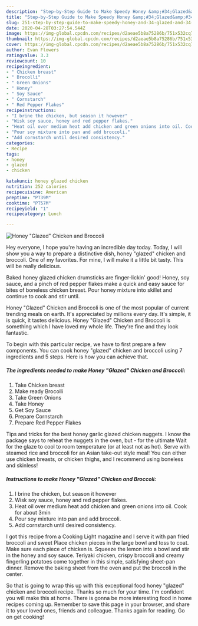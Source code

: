 ```yaml
---
description: "Step-by-Step Guide to Make Speedy Honey &amp;#34;Glazed&amp;#34; Chicken and Broccoli"
title: "Step-by-Step Guide to Make Speedy Honey &amp;#34;Glazed&amp;#34; Chicken and Broccoli"
slug: 251-step-by-step-guide-to-make-speedy-honey-and-34-glazed-and-34-chicken-and-broccoli
date: 2020-04-28T03:27:54.544Z
image: https://img-global.cpcdn.com/recipes/d2aeae5b8a75286b/751x532cq70/honey-glazed-chicken-and-broccoli-recipe-main-photo.jpg
thumbnail: https://img-global.cpcdn.com/recipes/d2aeae5b8a75286b/751x532cq70/honey-glazed-chicken-and-broccoli-recipe-main-photo.jpg
cover: https://img-global.cpcdn.com/recipes/d2aeae5b8a75286b/751x532cq70/honey-glazed-chicken-and-broccoli-recipe-main-photo.jpg
author: Evan Flowers
ratingvalue: 3.3
reviewcount: 10
recipeingredient:
- " Chicken breast"
- " Brocolli"
- " Green Onions"
- " Honey"
- " Soy Sauce"
- " Cornstarch"
- " Red Pepper Flakes"
recipeinstructions:
- "I brine the chicken, but season it however"
- "Wisk soy sauce, honey and red pepper flakes."
- "Heat oil over medium heat add chicken and green onions into oil. Cook for about 3min"
- "Pour soy mixture into pan and add broccoli."
- "Add cornstarch until desired consistency."
categories:
- Recipe
tags:
- honey
- glazed
- chicken

katakunci: honey glazed chicken 
nutrition: 252 calories
recipecuisine: American
preptime: "PT39M"
cooktime: "PT57M"
recipeyield: "1"
recipecategory: Lunch

---
```



![Honey &#34;Glazed&#34; Chicken and Broccoli](https://img-global.cpcdn.com/recipes/d2aeae5b8a75286b/751x532cq70/honey-glazed-chicken-and-broccoli-recipe-main-photo.jpg)

Hey everyone, I hope you're having an incredible day today. Today, I will show you a way to prepare a distinctive dish, honey &#34;glazed&#34; chicken and broccoli. One of my favorites. For mine, I will make it a little bit tasty. This will be really delicious.

Baked honey glazed chicken drumsticks are finger-lickin&#39; good! Honey, soy sauce, and a pinch of red pepper flakes make a quick and easy sauce for bites of boneless chicken breast. Pour honey mixture into skillet and continue to cook and stir until.

Honey &#34;Glazed&#34; Chicken and Broccoli is one of the most popular of current trending meals on earth. It's appreciated by millions every day. It's simple, it is quick, it tastes delicious. Honey &#34;Glazed&#34; Chicken and Broccoli is something which I have loved my whole life. They're fine and they look fantastic.


To begin with this particular recipe, we have to first prepare a few components. You can cook honey &#34;glazed&#34; chicken and broccoli using 7 ingredients and 5 steps. Here is how you can achieve that.

##### The ingredients needed to make Honey &#34;Glazed&#34; Chicken and Broccoli:

1. Take  Chicken breast
1. Make ready  Brocolli
1. Take  Green Onions
1. Take  Honey
1. Get  Soy Sauce
1. Prepare  Cornstarch
1. Prepare  Red Pepper Flakes


Tips and tricks for the best honey garlic glazed chicken nuggets. I know the package says to reheat the nuggets in the oven, but - for the ultimate Wait for the glaze to cool to room temperature (or at least not as hot). Serve with steamed rice and broccoli for an Asian take-out style meal! You can either use chicken breasts, or chicken thighs, and I recommend using boneless and skinless! 

##### Instructions to make Honey &#34;Glazed&#34; Chicken and Broccoli:

1. I brine the chicken, but season it however
1. Wisk soy sauce, honey and red pepper flakes.
1. Heat oil over medium heat add chicken and green onions into oil. Cook for about 3min
1. Pour soy mixture into pan and add broccoli.
1. Add cornstarch until desired consistency.


I got this recipe from a Cooking Light magazine and I serve it with pan fried broccoli and sweet Place chicken pieces in the large bowl and toss to coat. Make sure each piece of chicken is. Squeeze the lemon into a bowl and stir in the honey and soy sauce. Teriyaki chicken, crispy broccoli and creamy fingerling potatoes come together in this simple, satisfying sheet-pan dinner. Remove the baking sheet from the oven and put the broccoli in the center. 

So that is going to wrap this up with this exceptional food honey &#34;glazed&#34; chicken and broccoli recipe. Thanks so much for your time. I'm confident you will make this at home. There is gonna be more interesting food in home recipes coming up. Remember to save this page in your browser, and share it to your loved ones, friends and colleague. Thanks again for reading. Go on get cooking!
